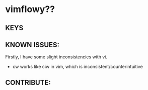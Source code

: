 # vimflowy?? #

## KEYS ##


## KNOWN ISSUES: ##

Firstly, I have some slight inconsistencies with vi.
- cw works like ciw in vim, which is inconsistent/counterintuitive

## CONTRIBUTE: ##

